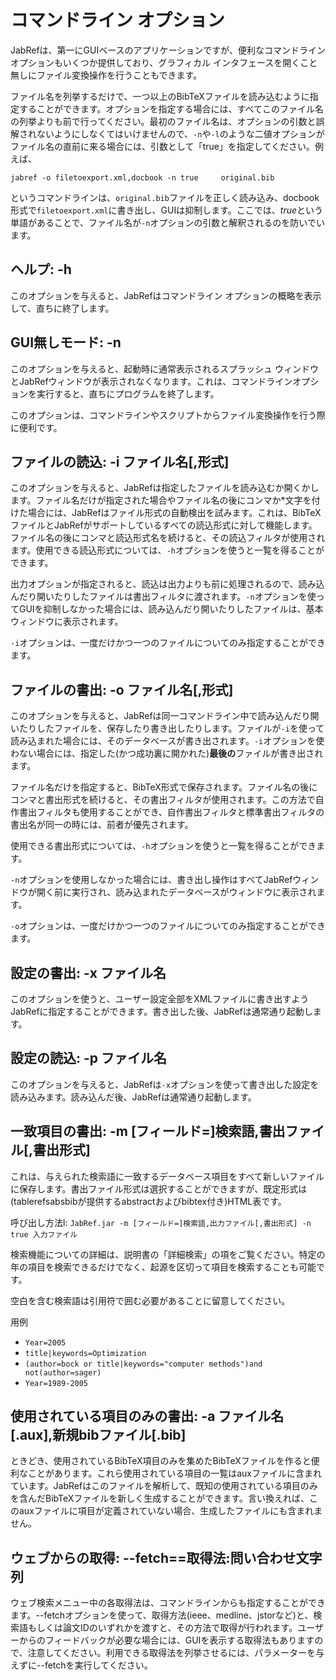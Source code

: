 コマンドライン オプション
=========================

JabRefは、第一にGUIベースのアプリケーションですが、便利なコマンドライン オプションもいくつか提供しており、グラフィカル インタフェースを開くこと無しにファイル変換操作を行うこともできます。

ファイル名を列挙するだけで、一つ以上のBibTeXファイルを読み込むように指定することができます。オプションを指定する場合には、すべてこのファイル名の列挙よりも前で行ってください。最初のファイル名は、オプションの引数と誤解されないようにしなくてはいけませんので、`-n`や`-l`のような二値オプションがファイル名の直前に来る場合には、引数として「true」を指定してください。例えば、

`jabref -o filetoexport.xml,docbook -n true     original.bib`

というコマンドラインは、`original.bib`ファイルを正しく読み込み、docbook形式で`filetoexport.xml`に書き出し、GUIは抑制します。ここでは、*true*という単語があることで、ファイル名が`-n`オプションの引数と解釈されるのを防いでいます。

ヘルプ: -h
----------

このオプションを与えると、JabRefはコマンドライン オプションの概略を表示して、直ちに終了します。

GUI無しモード: -n
-----------------

このオプションを与えると、起動時に通常表示されるスプラッシュ ウィンドウとJabRefウィンドウが表示されなくなります。これは、コマンドラインオプションを実行すると、直ちにプログラムを終了します。

このオプションは、コマンドラインやスクリプトからファイル変換操作を行う際に便利です。

ファイルの読込: -i ファイル名\[,形式\]
--------------------------------------

このオプションを与えると、JabRefは指定したファイルを読み込むか開くかします。ファイル名だけが指定された場合やファイル名の後にコンマか\*文字を付けた場合には、JabRefはファイル形式の自動検出を試みます。これは、BibTeXファイルとJabRefがサポートしているすべての読込形式に対して機能します。ファイル名の後にコンマと読込形式名を続けると、その読込フィルタが使用されます。使用できる読込形式については、`-h`オプションを使うと一覧を得ることができます。

出力オプションが指定されると、読込は出力よりも前に処理されるので、読み込んだり開いたりしたファイルは書出フィルタに渡されます。`-n`オプションを使ってGUIを抑制しなかった場合には、読み込んだり開いたりしたファイルは、基本ウィンドウに表示されます。

`-i`オプションは、一度だけかつ一つのファイルについてのみ指定することができます。

ファイルの書出: -o ファイル名\[,形式\]
--------------------------------------

このオプションを与えると、JabRefは同一コマンドライン中で読み込んだり開いたりしたファイルを、保存したり書き出したりします。ファイルが`-i`を使って読み込まれた場合には、そのデータベースが書き出されます。`-i`オプションを使わない場合には、指定した(かつ成功裏に開かれた)**最後の**ファイルが書き出されます。

ファイル名だけを指定すると、BibTeX形式で保存されます。ファイル名の後にコンマと書出形式を続けると、その書出フィルタが使用されます。この方法で自作書出フィルタも使用することができ、自作書出フィルタと標準書出フィルタの書出名が同一の時には、前者が優先されます。

使用できる書出形式については、`-h`オプションを使うと一覧を得ることができます。

`-n`オプションを使用しなかった場合には、書き出し操作はすべてJabRefウィンドウが開く前に実行され、読み込まれたデータベースがウィンドウに表示されます。

`-o`オプションは、一度だけかつ一つのファイルについてのみ指定することができます。

設定の書出: -x ファイル名
-------------------------

このオプションを使うと、ユーザー設定全部をXMLファイルに書き出すようJabRefに指定することができます。書き出した後、JabRefは通常通り起動します。

設定の読込: -p ファイル名
-------------------------

このオプションを与えると、JabRefは`-x`オプションを使って書き出した設定を読み込みます。読み込んだ後、JabRefは通常通り起動します。

一致項目の書出: -m \[フィールド=\]検索語,書出ファイル\[,書出形式\]
------------------------------------------------------------------

これは、与えられた検索語に一致するデータベース項目をすべて新しいファイルに保存します。書出ファイル形式は選択することができますが、既定形式は(tablerefsabsbibが提供するabstractおよびbibtex付き)HTML表です。

呼び出し方法l: `JabRef.jar -m [フィールド=]検索語,出力ファイル[,書出形式] -n true 入力ファイル`

検索機能についての詳細は、説明書の「詳細検索」の項をご覧ください。特定の年の項目を検索できるだけでなく、起源を区切って項目を検索することも可能です。

空白を含む検索語は引用符で囲む必要があることに留意してください。

用例

-   `Year=2005`
-   `title|keywords=Optimization`
-   `(author=bock or title|keywords="computer methods")and not(author=sager)`
-   `Year=1989-2005`

使用されている項目のみの書出: -a ファイル名\[.aux\],新規bibファイル\[.bib\]
---------------------------------------------------------------------------

ときどき、使用されているBibTeX項目のみを集めたBibTeXファイルを作ると便利なことがあります。これら使用されている項目の一覧はauxファイルに含まれています。JabRefはこのファイルを解析して、既知の使用されている項目のみを含んだBibTeXファイルを新しく生成することができます。言い換えれば、このauxファイルに項目が定義されていない場合、生成したファイルにも含まれません。

ウェブからの取得: --fetch==取得法:問い合わせ文字列
--------------------------------------------------

ウェブ検索メニュー中の各取得法は、コマンドラインからも指定することができます。--fetchオプションを使って、取得方法(ieee、medline、jstorなど)と、検索語もしくは論文IDのいずれかを渡すと、その方法で取得が行われます。ユーザーからのフィードバックが必要な場合には、GUIを表示する取得法もありますので、注意してください。利用できる取得法を列挙させるには、パラメーターを与えずに--fetchを実行してください。
